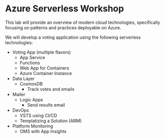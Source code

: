 # Azure Serverless Workshop

This lab will provide an overview of modern cloud technologies, specifically focusing on patterns and practices deployable on Azure.
 
We will develop a voting application using the following serverless technologies:

- Voting App (multiple flavors)
    - App Service
    - Functions
    - Web App for Containers
    - Azure Container Instance
- Data Layer  
    - CosmosDB
        - Track votes and emails
- Mailer
    - Logic Apps
        - Send results email
- DevOps
    - VSTS using CI/CD
    - Templatizing a Solution (ARM)
- Platform Monitoring
    - OMS with App Insights